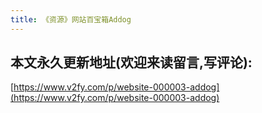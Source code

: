 ```yaml
---
title: 《资源》网站百宝箱Addog
---
```



## 本文永久更新地址(欢迎来读留言,写评论):

[https://www.v2fy.com/p/website-000003-addog](https://www.v2fy.com/p/website-000003-addog)
